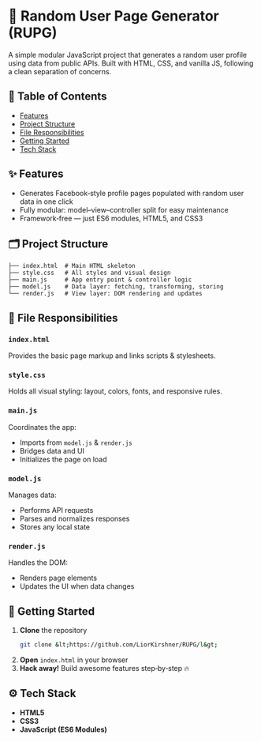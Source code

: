 # 📄 Random User Page Generator (RUPG)

A simple modular JavaScript project that generates a random user profile using data from public APIs. Built with HTML, CSS, and vanilla JS, following a clean separation of concerns.

## 📑 Table of Contents

- [Features](#features)
- [Project Structure](#project-structure)
- [File Responsibilities](#file-responsibilities)
- [Getting Started](#getting-started)
- [Tech Stack](#tech-stack)

## ✨ Features

- Generates Facebook‑style profile pages populated with random user data in one click
- Fully modular: model–view–controller split for easy maintenance
- Framework‑free — just ES6 modules, HTML5, and CSS3

## 🗂 Project Structure

```text
├── index.html  # Main HTML skeleton
├── style.css   # All styles and visual design
├── main.js     # App entry point & controller logic
├── model.js    # Data layer: fetching, transforming, storing
└── render.js   # View layer: DOM rendering and updates
```

## 📄 File Responsibilities

### `index.html`

Provides the basic page markup and links scripts & stylesheets.

### `style.css`

Holds all visual styling: layout, colors, fonts, and responsive rules.

### `main.js`

Coordinates the app:

- Imports from `model.js` & `render.js`
- Bridges data and UI
- Initializes the page on load

### `model.js`

Manages data:

- Performs API requests
- Parses and normalizes responses
- Stores any local state

### `render.js`

Handles the DOM:

- Renders page elements
- Updates the UI when data changes

## 🚀 Getting Started

1. **Clone** the repository
   ```bash
   git clone &lt;https://github.com/LiorKirshner/RUPG/l&gt;
   ```
2. **Open** `index.html` in your browser
3. **Hack away!** Build awesome features step‑by‑step 🔥

## ⚙️ Tech Stack

- **HTML5**
- **CSS3**
- **JavaScript (ES6 Modules)**
